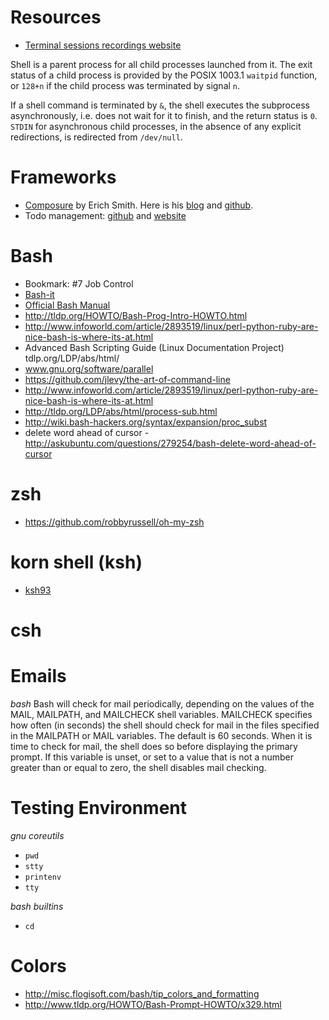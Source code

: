 # Resources
- [Terminal sessions recordings website](https://asciinema.org/)

Shell is a parent process for all child processes launched from it. The exit status of a child process is provided by the POSIX 1003.1 `waitpid` function, or `128+n` if the child process was terminated by signal `n`.

If a shell command is terminated by `&`, the shell executes the subprocess asynchronously, i.e. does not wait for it to finish, and the return status is `0`. `STDIN` for asynchronous child processes, in the absence of any explicit redirections, is redirected from `/dev/null`.

# Frameworks
- [Composure](https://github.com/erichs/composure) by Erich Smith. Here is his [blog](http://erichs.github.io/) and [github](https://github.com/erichs).
- Todo management: [github](https://github.com/ginatrapani/todo.txt-cli) and [website](http://todotxt.com/)

# Bash
- Bookmark: #7 Job Control
- [Bash-it](https://github.com/Bash-it/bash-it)
- [Official Bash Manual](http://www.gnu.org/software/bash/manual/bash.html)
- http://tldp.org/HOWTO/Bash-Prog-Intro-HOWTO.html
- http://www.infoworld.com/article/2893519/linux/perl-python-ruby-are-nice-bash-is-where-its-at.html
- Advanced Bash Scripting Guide (Linux Documentation Project) tdlp.org/LDP/abs/html/
- www.gnu.org/software/parallel
- https://github.com/jlevy/the-art-of-command-line
- http://www.infoworld.com/article/2893519/linux/perl-python-ruby-are-nice-bash-is-where-its-at.html
- http://tldp.org/LDP/abs/html/process-sub.html
- http://wiki.bash-hackers.org/syntax/expansion/proc_subst
- delete word ahead of cursor - http://askubuntu.com/questions/279254/bash-delete-word-ahead-of-cursor

# zsh
- https://github.com/robbyrussell/oh-my-zsh

# korn shell (ksh)
- [ksh93](http://www.kornshell.com)

# csh

# Emails
*bash*
Bash will check for mail periodically, depending on the values of the MAIL, MAILPATH, and MAILCHECK shell variables. MAILCHECK specifies how often (in seconds) the shell should check for mail in the files specified in the MAILPATH or MAIL variables. The default is 60 seconds. When it is time to check for mail, the shell does so before displaying the primary prompt. If this variable is unset, or set to a value that is not a number greater than or equal to zero, the shell disables mail checking.

# Testing Environment
*gnu coreutils*
- `pwd`
- `stty`
- `printenv`
- `tty`

*bash builtins*
- `cd`

# Colors
- http://misc.flogisoft.com/bash/tip_colors_and_formatting
- http://www.tldp.org/HOWTO/Bash-Prompt-HOWTO/x329.html

